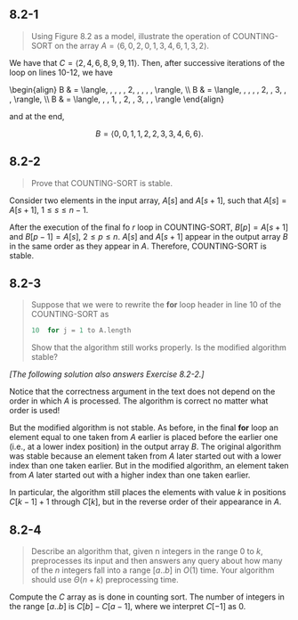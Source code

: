 ## 8.2-1

> Using Figure 8.2 as a model, illustrate the operation of $\text{COUNTING-SORT}$ on the array $A = \langle 6, 0, 2, 0, 1, 3, 4, 6, 1, 3, 2 \rangle$.

We have that $C = \langle 2, 4, 6, 8, 9, 9, 11 \rangle$. Then, after successive iterations of the loop on lines 10-12, we have

\begin{align}
B & = \langle, , , , , 2, , , , , \rangle, \\\\
B & = \langle, , , , , 2, , 3, , , \rangle, \\\\
B & = \langle, , , 1, , 2, , 3, , , \rangle
\end{align}

and at the end,

$$B = \langle 0, 0, 1, 1, 2, 2, 3, 3, 4, 6, 6 \rangle.$$

## 8.2-2

> Prove that $\text{COUNTING-SORT}$ is stable.

Consider two elements in the input array, $A[s]$ and $A[s + 1]$, such that $A[s] = A[s + 1]$, $1 \le s \le n - 1$.

After the execution of the final fo $r$ loop in $\text{COUNTING-SORT}$, $B[p] = A[s + 1]$ and $B[p - 1] = A[s]$, $2 \le p \le n$. $A[s]$ and $A[s + 1]$ appear in the output array $B$ in the same order as they appear in $A$. Therefore, $\text{COUNTING-SORT}$ is stable.

## 8.2-3

> Suppose that we were to rewrite the **for** loop header in line 10 of the $\text{COUNTING-SORT}$ as
>
> ```cpp
> 10  for j = 1 to A.length
> ```
>
> Show that the algorithm still works properly. Is the modified algorithm stable?

*[The following solution also answers Exercise 8.2-2.]*

Notice that the correctness argument in the text does not depend on the order in which $A$ is processed. The algorithm is correct no matter what order is used!

But the modified algorithm is not stable. As before, in the final **for** loop an element equal to one taken from $A$ earlier is placed before the earlier one (i.e., at a lower index position) in the output array $B$. The original algorithm was stable because an element taken from $A$ later started out with a lower index than one taken earlier. But in the modified algorithm, an element taken from $A$ later started out with a higher index than one taken earlier.

In particular, the algorithm still places the elements with value $k$ in positions $C[k - 1] + 1$ through $C[k]$, but in the reverse order of their appearance in $A$.

## 8.2-4

> Describe an algorithm that, given n integers in the range $0$ to $k$, preprocesses its input and then answers any query about how many of the $n$ integers fall into a range $[a..b]$ in $O(1)$ time. Your algorithm should use $\Theta(n + k)$ preprocessing time.

Compute the $C$ array as is done in counting sort. The number of integers in the range $[a..b]$ is $C[b] - C[a - 1]$, where we interpret $C[-1]$ as $0$.

